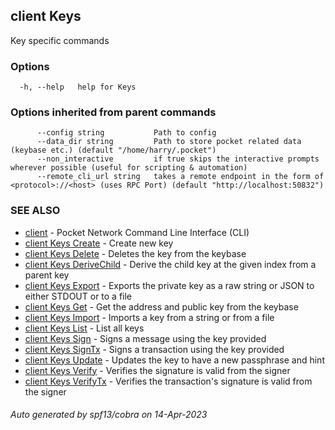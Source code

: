 ## client Keys

Key specific commands

### Options

```
  -h, --help   help for Keys
```

### Options inherited from parent commands

```
      --config string           Path to config
      --data_dir string         Path to store pocket related data (keybase etc.) (default "/home/harry/.pocket")
      --non_interactive         if true skips the interactive prompts wherever possible (useful for scripting & automation)
      --remote_cli_url string   takes a remote endpoint in the form of <protocol>://<host> (uses RPC Port) (default "http://localhost:50832")
```

### SEE ALSO

* [client](client.md)	 - Pocket Network Command Line Interface (CLI)
* [client Keys Create](client_Keys_Create.md)	 - Create new key
* [client Keys Delete](client_Keys_Delete.md)	 - Deletes the key from the keybase
* [client Keys DeriveChild](client_Keys_DeriveChild.md)	 - Derive the child key at the given index from a parent key
* [client Keys Export](client_Keys_Export.md)	 - Exports the private key as a raw string or JSON to either STDOUT or to a file
* [client Keys Get](client_Keys_Get.md)	 - Get the address and public key from the keybase
* [client Keys Import](client_Keys_Import.md)	 - Imports a key from a string or from a file
* [client Keys List](client_Keys_List.md)	 - List all keys
* [client Keys Sign](client_Keys_Sign.md)	 - Signs a message using the key provided
* [client Keys SignTx](client_Keys_SignTx.md)	 - Signs a transaction using the key provided
* [client Keys Update](client_Keys_Update.md)	 - Updates the key to have a new passphrase and hint
* [client Keys Verify](client_Keys_Verify.md)	 - Verifies the signature is valid from the signer
* [client Keys VerifyTx](client_Keys_VerifyTx.md)	 - Verifies the transaction's signature is valid from the signer

###### Auto generated by spf13/cobra on 14-Apr-2023
